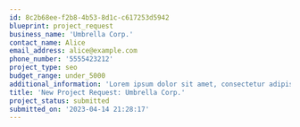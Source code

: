 ```yaml
---
id: 8c2b68ee-f2b8-4b53-8d1c-c617253d5942
blueprint: project_request
business_name: 'Umbrella Corp.'
contact_name: Alice
email_address: alice@example.com
phone_number: '5555423212'
project_type: seo
budget_range: under_5000
additional_information: 'Lorem ipsum dolor sit amet, consectetur adipiscing elit, sed do eiusmod tempor incididunt ut labore et dolore magna aliqua. Accumsan lacus vel facilisis volutpat est velit. Vitae nunc sed velit dignissim sodales. Scelerisque varius morbi enim nunc faucibus a pellentesque sit amet. Eu scelerisque felis imperdiet proin fermentum leo vel orci. Quam elementum pulvinar etiam non quam lacus suspendisse faucibus interdum. Turpis massa tincidunt dui ut ornare lectus sit amet est. Magna sit amet purus gravida quis blandit. Vitae nunc sed velit dignissim. Sagittis vitae et leo duis. Vel facilisis volutpat est velit egestas dui. Orci phasellus egestas tellus rutrum tellus. In egestas erat imperdiet sed euismod nisi. Tincidunt eget nullam non nisi est sit amet. Interdum consectetur libero id faucibus nisl. Molestie at elementum eu facilisis sed odio morbi quis commodo. Et malesuada fames ac turpis egestas integer eget.'
title: 'New Project Request: Umbrella Corp.'
project_status: submitted
submitted_on: '2023-04-14 21:28:17'
---
```

